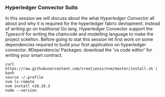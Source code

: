 ### Hyperledger Convector Suits
In this session we will discuss about the what *Hyperledger Convector* all about and why it is required for the hyperledger fabric devlopment. instead of writing go on traditional Go lang, Hyperledger Convector support the *Typescrit* for writing the chaincode and modelling language to make the project sckelton. 
Before going to stat this session let first work on some dependencies required to build your first application on hyperledger convector. 
#Dependencis/ Packages:
download the 'vs code editor' for writing your smart contract.
```
curl https://raw.githubusercontent.com/creationix/nvm/master/install.sh | bash
source ~/.profile 
nvm ls-remote
nvm install v10.16.3
node --version
```


